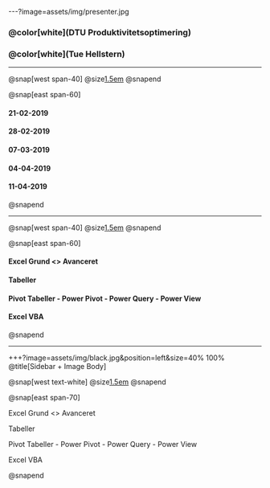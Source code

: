 ---?image=assets/img/presenter.jpg

### @color[white](DTU Produktivitetsoptimering)
### @color[white](Tue Hellstern)

---

@snap[west span-40]
@size[1.5em](Kursusgange)
@snapend

@snap[east span-60]
  #### 21-02-2019
  #### 28-02-2019
  #### 07-03-2019

  #### 04-04-2019
  #### 11-04-2019
@snapend

---

@snap[west span-40]
@size[1.5em](Kursusindhold)
@snapend

@snap[east span-60]
  #### Excel Grund <> Avanceret
  #### Tabeller
  #### Pivot Tabeller - Power Pivot - Power Query - Power View
  #### Excel VBA
@snapend

---

+++?image=assets/img/black.jpg&position=left&size=40% 100%
@title[Sidebar + Image Body]

@snap[west text-white]
  @size[1.5em](Indhold)
@snapend

@snap[east span-70]

  Excel Grund <> Avanceret

  Tabeller

  Pivot Tabeller - Power Pivot - Power Query - Power View

  Excel VBA
  
@snapend

